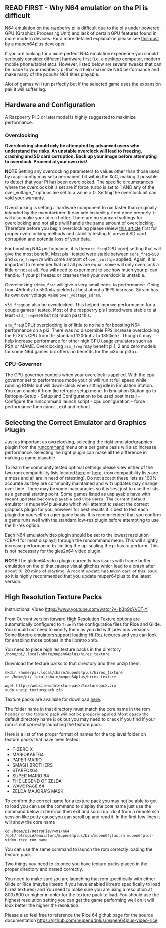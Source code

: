 ## READ FIRST - Why N64 emulation on the Pi is difficult

N64 emulation on the raspberry pi is difficult due to the pi's under powered GPU (Graphics Processing Unit) and lack of certain GPU features found in more modern devices. For a more detailed explanation please see [this post](https://www.reddit.com/r/RetroPie/comments/6se5nj/why_n64_emulation_on_the_pi_isnt_so_great_from_a/) by a mupen64plus developer. 

If you are looking for a more perfect N64 emulation experience you should seriously consider different hardware first (i.e. a desktop computer, modern mobile phone/tablet etc.). However, listed below are several tweaks that can be made to your raspberry pi that will help maximize N64 performance and make many of the popular N64 titles playable. 

Alot of games will run perfectly but if the selected game uses the expansion pak it will suffer lag.

## Hardware and Configuration 

A Raspberry Pi 3 or later model is highly suggested to maximize performance.

### Overclocking

**Overclocking should only be attempted by advanced users who understand the risks. An unstable overclock will lead to freezing, crashing and SD card corruption. Back up your image before attempting to overclock. Proceed at your own risk!**

**NOTE** Setting any overclocking parameters to values other than those used by raspi-config may set a permanent bit within the SoC, making it possible to detect that your Pi has been overclocked. The specific circumstances where the overclock bit is set are if force_turbo is set to 1 AND any of the over_voltage_* options are set to a value > 0. Setting the overclock bit can void your warranty.

Overclocking is setting a hardware component to run faster than originally intended by the manufacturer. It can add instability if not done properly. It will also make your pi run hotter. There are no standard settings for overclocking and not all pis will handle the same amount of overclocking. Therefore before you begin overclocking please review [this article](https://github.com/retropie/retropie-setup/wiki/Overclocking) first for proper overclocking methods and stability testing to prevent SD card corruption and potential loss of your data.

For boosting N64 performance, it is the```core_freq```(GPU core) setting that will give the most benefit. Most pis I tested were stable between ```core_freq=500``` and ```core_freq=575``` with some amount of ```over_voltage``` applied. Again, it is important to remember that not all pis are equal, some will only overclock a little or not at all. You will need to experiment to see how much your pi can handle. If your pi freezes or crashes then your overclock is unstable. 

Overclocking ```sdram_freq``` will give a very small boost to performance. Going from 450mhz to 550mhz yielded at best about a 1FPS increase. Sdram has its own over voltage value ```over_voltage_sdram```. 

```v3d_freq```can also be overclocked. This helped improve performance for a couple games I tested. Most of the raspberry pis I tested were stable to at least ```v3d_freq=500``` but not much past this.

```arm_freq```(CPU) overclocking is of little to no help for boosting N64 performance on a pi3. There was no discernible FPS increase overclocking the Pi 3b's CPU from the standard 1200mhz to 1350mhz. Though it may help increase performance for other high CPU usage emulators such as PSX or MAME. Overclocking ```arm_freq``` may benefit pi 1, 2 and zero models for some N64 games but offers no benefits for the pi3b or pi3b+.

### CPU-Governor

The CPU governor controls when your overclock is applied. With the cpu-governor set to performance mode your pi will run at full speed while running ROMs but will down-clock when sitting idle in Emulation Station. You can enable it from the retropie setup menu. In Emulation Station go to Retropie-Setup - Setup and Configuration to be used post install - Configure the runcommand launch script - cpu configuration - force performance
then cancel, exit and reboot.

## Selecting the Correct Emulator and Graphics Plugin

Just as important as overclocking, selecting the right emulator/graphics plugin from the [runcommand](https://github.com/RetroPie/RetroPie-Setup/wiki/runcommand) menu on a per game basis will also increase performance. Selecting the right plugin can make all the difference in making a game playable. 

To learn the community tested optimal settings please view either of the two rom compatibility lists located [here](https://docs.google.com/spreadsheets/d/1Sn3Ks3Xv8cIx3-LGCozVFF7wGLagpVG0csWybnwFHXk/edit) or [here](https://docs.google.com/spreadsheets/d/1Wjzbu90l6eCEW1w6ar9NtfyDBQrSPILQL5MbRSpYSzw/edit?usp=sharing). (rom compatibility lists are a mess and all are in need of retesting). Do not accept these lists as 100% accurate as they are community maintained and with updates may change over time. There may be some inaccuracies so it is best just to use the lists as a general starting point. Some games listed as unplayable have with recent updates become playable and vice versa. The current default emulator is mupen64plus-auto which will attempt to select the correct graphics plugin for you, however for best results it is best to test each plugin for yourself on a per game basis. It is recommended that you confirm a game runs well with the standard low-res plugin before attempting to use the hi-res option. 

Each N64 emulator/video plugin should be set to the lowest resolution (CEA-1 for most displays) through the runcommand menu. This will slightly increase performance by limiting the up-scaling the pi has to perform. This is not necessary for the gles2n64 video plugin.

**NOTE** The gliden64 video plugin currently has issues with frame buffer emulation on the pi that causes visual glitches which lead to a crash after about 10-20 mins of playtime. A recent update has taken care of this issue so it is highly recommended that you update mupen64plus to the latest version.



## High Resolution Texture Packs
Instructional Video https://www.youtube.com/watch?v=b3p9pYvDT-Y 


From Current version forward High Resolution Texture options are automatically configured to `True` in the configuration files for Rice and Glide.  You should not need to modify them as you did with previous versions.  Some libretro emulators support loading Hi-Rez textures and you can look for enabling those options in the libretro xmb.  


You need to place high res texture packs in the directory `/home/pi/.local/share/mupen64plus/hires_texture`

Download the texture packs to that directory and then unzip them:
```
mkdir /home/pi/.local/share/mupen64plus/hires_texture
cd /home/pi/.local/share/mupen64plus/hires_texture

wget http://websitewithtexturepack/texturepack.zip
sudo unzip texturepack.zip
```

Texture packs are available for download [here](http://textures.emulation64.com/index.php?id=downloads).

The folder name in that directory must match the core name in the rom header or the texture pack will not be properly applied.Most cases the default directory name is ok but you may need to check if you find if your rom is not correctly launching the texture pack. 

Here is a list of the proper format of names for the top level folder on texture packs that have been tested:
- F-ZERO X
- MARIOKART64
- PAPER MARIO
- SMASH BROTHERS
- STARFOX64
- SUPER MARIO 64
- THE LEGEND OF ZELDA
- WAVE RACE 64
- ZELDA MAJORA'S MASK


To confirm the correct name for a texture pack you may not be able to get to load  you can use the command to display the core name just use the command below in terminal then exit and scroll up I do it from a remote ssh session like putty cause you can scroll up and read it.  In the first few lines it will show the core name 
```
cd /home/pi/RetroPie/roms/n64
/opt/retropie/emulators/mupen64plus/bin/mupen64plus.sh mupen64plus-video-rice rom name
```

You can use the same command to launch the rom correctly loading the texture pack. 

Two things you need to do once you have texture packs placed in the proper directory and named correctly. 

You need to make sure you are launching that rom specifically with either Glide or Rice (maybe libretro if you have enabled libretro specifically to load hi rez textures)
and
You need to make sure you are using a resolution at 800x600 or higher in order for the texture pack to load.  You should use the highest resolution setting you can get the game performing well on it will look better the higher the resolution.


Please also feel free to reference the Rice 64 github page for the source documentation 
https://github.com/mupen64plus/mupen64plus-video-rice



